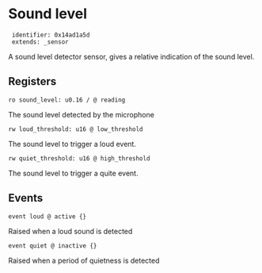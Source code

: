 #  Sound level

     identifier: 0x14ad1a5d
     extends: _sensor

A sound level detector sensor, gives a relative indication of the sound level.

## Registers

    ro sound_level: u0.16 / @ reading

The sound level detected by the microphone

    rw loud_threshold: u16 @ low_threshold

The sound level to trigger a loud event.

    rw quiet_threshold: u16 @ high_threshold

The sound level to trigger a quite event.

## Events

    event loud @ active {}

Raised when a loud sound is detected

    event quiet @ inactive {}

Raised when a period of quietness is detected
